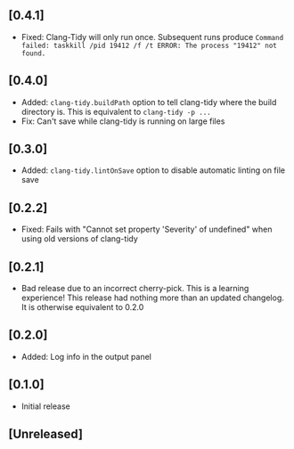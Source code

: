 ## [0.4.1]

- Fixed: Clang-Tidy will only run once. Subsequent runs produce
  `Command failed: taskkill /pid 19412 /f /t ERROR: The process "19412" not found.`

## [0.4.0]

- Added: `clang-tidy.buildPath` option to tell clang-tidy where the build
directory is. This is equivalent to `clang-tidy -p ...`
- Fix: Can't save while clang-tidy is running on large files

## [0.3.0]

- Added: `clang-tidy.lintOnSave` option to disable automatic linting on file save

## [0.2.2]

- Fixed: Fails with "Cannot set property 'Severity' of undefined" when using
old versions of clang-tidy

## [0.2.1]

- Bad release due to an incorrect cherry-pick. This is a learning experience!
This release had nothing more than an updated changelog. It is otherwise
equivalent to 0.2.0

## [0.2.0]

- Added: Log info in the output panel

## [0.1.0]

- Initial release

## [Unreleased]

